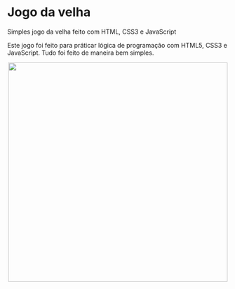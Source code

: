 # Jogo da velha 

Simples jogo da velha feito com HTML, CSS3 e JavaScript

Este jogo foi feito para práticar lógica de programação com HTML5, CSS3 e JavaScript. Tudo foi feito de maneira bem simples.

<div align=center>
<img src="https://user-images.githubusercontent.com/73660994/133929618-0fcaaed4-d8aa-4293-a78e-cd0fd0ca2d8d.png" width="500px"/>
</div>
